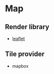 # Map

## Render library

- [leaflet](https://github.com/Leaflet/Leaflet)

## Tile provider

- mapbox
